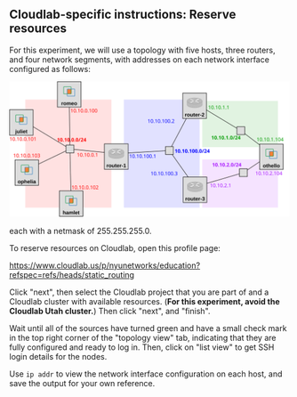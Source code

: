 ## Cloudlab-specific instructions: Reserve resources

For this experiment, we will use a topology with five hosts, three routers, and four network segments, with addresses on each network interface configured as follows:

![](static-routing-topo.svg)

each with a netmask of 255.255.255.0.

To reserve resources on Cloudlab, open this profile page:

https://www.cloudlab.us/p/nyunetworks/education?refspec=refs/heads/static_routing

Click "next", then select the Cloudlab project that you are part of and a Cloudlab cluster with available resources. (**For this experiment, avoid the Cloudlab Utah cluster.**) Then click "next", and "finish".

Wait until all of the sources have turned green and have a small check mark in the top right corner of the "topology view" tab, indicating that they are fully configured and ready to log in. Then, click on "list view" to get SSH login details for the nodes.

Use `ip addr` to view the network interface configuration on each host, and save the output for your own reference.
